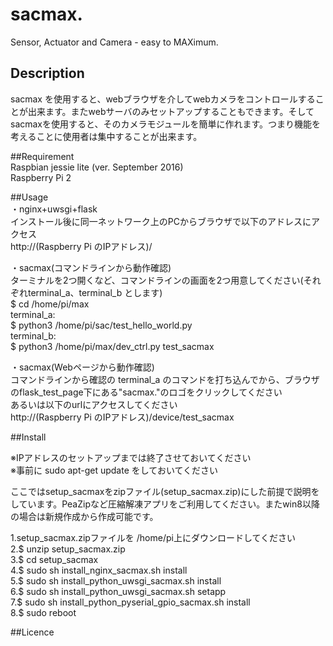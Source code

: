   
  
# sacmax.  
  Sensor, Actuator and Camera - easy to MAXimum.  
  
  
## Description  
  sacmax を使用すると、webブラウザを介してwebカメラをコントロールすることが出来ます。またwebサーバのみセットアップすることもできます。そしてsacmaxを使用すると、そのカメラモジュールを簡単に作れます。つまり機能を考えることに使用者は集中することが出来ます。  
  
  
##Requirement  
 Raspbian jessie lite (ver. September 2016)  
 Raspberry Pi 2  
  
  
##Usage  
 ・nginx+uwsgi+flask  
    インストール後に同一ネットワーク上のPCからブラウザで以下のアドレスにアクセス  
     http://(Raspberry Pi のIPアドレス)/  
  
 ・sacmax(コマンドラインから動作確認)  
     ターミナルを2つ開くなど、コマンドラインの画面を2つ用意してください(それぞれterminal_a、terminal_b とします)  
     $ cd /home/pi/max  
     terminal_a:  
        $ python3 /home/pi/sac/test_hello_world.py  
     terminal_b:  
        $ python3 /home/pi/max/dev_ctrl.py test_sacmax  
  
 ・sacmax(Webページから動作確認)  
     コマンドラインから確認の terminal_a のコマンドを打ち込んでから、ブラウザのflask_test_page下にある"sacmax."のロゴをクリックしてください  
     あるいは以下のurlにアクセスしてください  
     http://(Raspberry Pi のIPアドレス)/device/test_sacmax  
  
  
##Install  
  
  ※IPアドレスのセットアップまでは終了させておいてください  
  ※事前に sudo apt-get update をしておいてください  
  
  ここではsetup_sacmaxをzipファイル(setup_sacmax.zip)にした前提で説明をしています。PeaZipなど圧縮解凍アプリをご利用してください。またwin8以降の場合は新規作成から作成可能です。  
  
  1.setup_sacmax.zipファイルを /home/pi上にダウンロードしてください  
  2.$ unzip setup_sacmax.zip   
  3.$ cd setup_sacmax  
  4.$ sudo sh install_nginx_sacmax.sh install  
  5.$ sudo sh install_python_uwsgi_sacmax.sh install  
  6.$ sudo sh install_python_uwsgi_sacmax.sh setapp  
  7.$ sudo sh install_python_pyserial_gpio_sacmax.sh install  
  8.$ sudo reboot  
  
  
##Licence  
  
